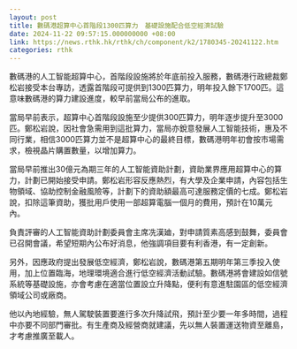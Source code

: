```yaml
---
layout: post
title: 數碼港超算中心首階段1300匹算力　基礎設施配合低空經濟試驗
date: 2024-11-22 09:57:15.000000000 +08:00
link: https://news.rthk.hk/rthk/ch/component/k2/1780345-20241122.htm
categories: rthk
---
```


數碼港的人工智能超算中心，首階段設施將於年底前投入服務，數碼港行政總裁鄭松岩接受本台專訪，透露首階段可提供到1300匹算力，明年投入餘下1700匹。這意味數碼港的算力建設進度，較早前當局公布的進取。

當局早前表示，超算中心首階段設施至少提供300匹算力，明年逐步提升至3000匹。鄭松岩說，因社會急需用到這批算力，當局亦銳意發展人工智能技術，惠及不同行業，相信3000匹算力並不是超算中心的最終目標，數碼港明年初會按市場需求，檢視晶片購置數量，以增加算力。

當局早前推出30億元為期三年的人工智能資助計劃，資助業界應用超算中心的算力，計劃已開始接受申請。鄭松岩形容反應熱烈，有大學及企業申請，內容包括生物領域、協助控制金融風險等，計劃下的資助額最高可達服務定價的七成。鄭松岩說，扣除這筆資助，獲批用戶使用一部超算電腦一個月的費用，預計在10萬元內。

負責評審的人工智能資助計劃委員會主席冼漢廸，對申請質素高感到鼓舞，委員會已召開會議，希望短期內公布好消息，他強調項目要有利香港，有一定創新。

另外，因應政府提出發展低空經濟，鄭松岩說，數碼港第五期明年第三季投入使用，加上位置臨海，地理環境適合進行低空經濟活動試驗。數碼港將會建設如信號系統等基礎設施，亦會考慮在適當位置設立升降點，便利有意進駐園區的低空經濟領域公司或廠商。

他以內地經驗，無人駕駛裝置要進行多次升降試飛，預計至少要一年多時間，過程中亦要不同部門審批。有生產商及經營商就建議，先以無人裝置運送物資至離島，才考慮推廣至載人。
